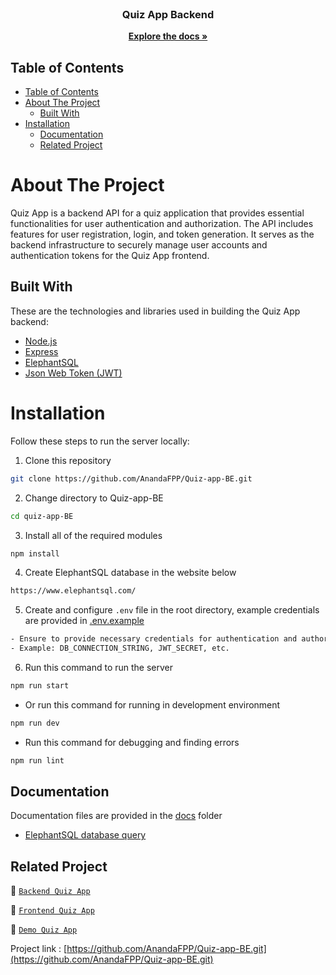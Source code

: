 <br />
<p align="center">
  <h3 align="center">Quiz App Backend</h3>
  <p align="center">
    <a href="https://github.com/AnandaFPP/Quiz-app-BE.git"><strong>Explore the docs »</strong></a>
  </p>
</p>

## Table of Contents

- [Table of Contents](#table-of-contents)
- [About The Project](#about-the-project)
  - [Built With](#built-with)
- [Installation](#installation)
  - [Documentation](#documentation)
  - [Related Project](#related-project)

# About The Project

Quiz App is a backend API for a quiz application that provides essential functionalities for user authentication and authorization. The API includes features for user registration, login, and token generation. It serves as the backend infrastructure to securely manage user accounts and authentication tokens for the Quiz App frontend.

## Built With

These are the technologies and libraries used in building the Quiz App backend:

- [Node.js](https://nodejs.org)
- [Express](https://expressjs.com)
- [ElephantSQL](https://www.elephantsql.com/)
- [Json Web Token (JWT)](https://jwt.io)

# Installation

Follow these steps to run the server locally:

1. Clone this repository

```sh
git clone https://github.com/AnandaFPP/Quiz-app-BE.git
```

2. Change directory to Quiz-app-BE

```sh
cd quiz-app-BE
```

3. Install all of the required modules

```sh
npm install
```

4. Create ElephantSQL database in the website below

```sh
https://www.elephantsql.com/
```

5. Create and configure `.env` file in the root directory, example credentials are provided in [.env.example](./.env.example)

```txt
- Ensure to provide necessary credentials for authentication and authorization
- Example: DB_CONNECTION_STRING, JWT_SECRET, etc.
```

6. Run this command to run the server

```sh
npm run start
```

- Or run this command for running in development environment

```sh
npm run dev
```

- Run this command for debugging and finding errors

```sh
npm run lint
```

## Documentation

Documentation files are provided in the [docs](./docs) folder

- [ElephantSQL database query](./query.sql)


## Related Project

:rocket: [`Backend Quiz App`](https://github.com/AnandaFPP/Quiz-app-BE.git)

:rocket: [`Frontend Quiz App`](https://github.com/AnandaFPP/Quiz-app.git)

:rocket: [`Demo Quiz App`](https://github.com/AnandaFPP/Quiz-app-BE.git)

Project link : [https://github.com/AnandaFPP/Quiz-app-BE.git](https://github.com/AnandaFPP/Quiz-app-BE.git)
